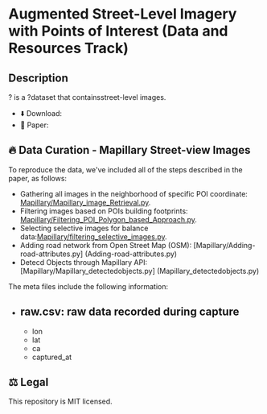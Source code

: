 # Augmented Street-Level  Imagery with Points of Interest (Data and Resources Track)

## Description

? is a  ?dataset that containsstreet-level images.

- ⬇️ Download: 
- 📄 Paper: 


## 🔥 Data Curation - Mapillary Street-view Images

To reproduce the data, we've included all of the steps described in the paper, as follows:

- Gathering all images in the neighborhood of specific POI coordinate: [Mapillary/Mapillary_image_Retrieval.py](Mapillary/Mapillary_image_Retrieval.py).
- Filtering images based on POIs building footprints: [Mapillary/Filtering_POI_Polygon_based_Approach.py](Mapillary/Filtering_POI_Polygon_based_Approach.py).
- Selecting selective images for balance data:[Mapillary/filtering_selective_images.py](filtering_selective_images.py).
- Adding road network from Open Street Map (OSM): [Mapillary/Adding-road-attributes.py] (Adding-road-attributes.py)
- Detecd Objects through Mapillary API: [Mapillary/Mapillary_detectedobjects.py] (Mapillary_detectedobjects.py)

The meta files include the following information:

- **raw.csv**: raw data recorded during capture
	- 
	- lon
	- lat
	- ca
	- captured_at
	


## ⚖ Legal

This repository is MIT licensed.


